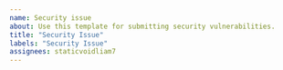```yaml
---
name: Security issue
about: Use this template for submitting security vulnerabilities.
title: "Security Issue"
labels: "Security Issue"
assignees: staticvoidliam7
---
```

